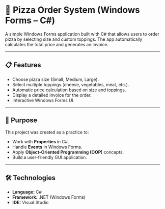 # 🍕 Pizza Order System (Windows Forms – C#)

A simple Windows Forms application built with C# that allows users to order pizza by selecting size and custom toppings. The app automatically calculates the total price and generates an invoice.

---

## 📋 Features
- Choose pizza size (Small, Medium, Large).
- Select multiple toppings (cheese, vegetables, meat, etc.).
- Automatic price calculation based on size and toppings.
- Display a detailed invoice for the order.
- Interactive Windows Forms UI.

---

## 🎯 Purpose
This project was created as a practice to:
- Work with **Properties** in C#.
- Handle **Events** in Windows Forms.
- Apply **Object-Oriented Programming (OOP)** concepts.
- Build a user-friendly GUI application.

---

## 🛠️ Technologies
- **Language:** C#  
- **Framework:** .NET (Windows Forms)  
- **IDE:** Visual Studio
